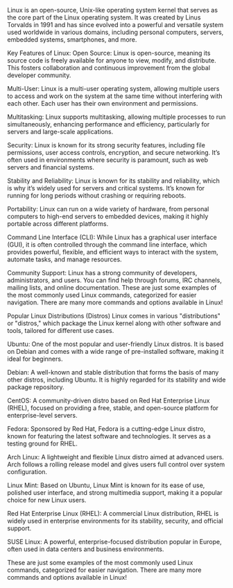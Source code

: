 Linux is an open-source, Unix-like operating system kernel that serves as the core part of the Linux operating system. It was created by Linus Torvalds in 1991 and has since evolved into a powerful and versatile system used worldwide in various domains, including personal computers, servers, embedded systems, smartphones, and more.

Key Features of Linux:
Open Source:
Linux is open-source, meaning its source code is freely available for anyone to view, modify, and distribute. This fosters collaboration and continuous improvement from the global developer community.

Multi-User:
Linux is a multi-user operating system, allowing multiple users to access and work on the system at the same time without interfering with each other. Each user has their own environment and permissions.

Multitasking:
Linux supports multitasking, allowing multiple processes to run simultaneously, enhancing performance and efficiency, particularly for servers and large-scale applications.

Security:
Linux is known for its strong security features, including file permissions, user access controls, encryption, and secure networking. It’s often used in environments where security is paramount, such as web servers and financial systems.

Stability and Reliability:
Linux is known for its stability and reliability, which is why it’s widely used for servers and critical systems. It’s known for running for long periods without crashing or requiring reboots.

Portability:
Linux can run on a wide variety of hardware, from personal computers to high-end servers to embedded devices, making it highly portable across different platforms.

Command Line Interface (CLI):
While Linux has a graphical user interface (GUI), it is often controlled through the command line interface, which provides powerful, flexible, and efficient ways to interact with the system, automate tasks, and manage resources.

Community Support:
Linux has a strong community of developers, administrators, and users. You can find help through forums, IRC channels, mailing lists, and online documentation.
These are just some examples of the most commonly used Linux commands, categorized for easier navigation. There are many more commands and options available in Linux!


Popular Linux Distributions (Distros)
Linux comes in various "distributions" or "distros," which package the Linux kernel along with other software and tools, tailored for different use cases.

Ubuntu:
One of the most popular and user-friendly Linux distros. It is based on Debian and comes with a wide range of pre-installed software, making it ideal for beginners.

Debian:
A well-known and stable distribution that forms the basis of many other distros, including Ubuntu. It is highly regarded for its stability and wide package repository.

CentOS:
A community-driven distro based on Red Hat Enterprise Linux (RHEL), focused on providing a free, stable, and open-source platform for enterprise-level servers.

Fedora:
Sponsored by Red Hat, Fedora is a cutting-edge Linux distro, known for featuring the latest software and technologies. It serves as a testing ground for RHEL.

Arch Linux:
A lightweight and flexible Linux distro aimed at advanced users. Arch follows a rolling release model and gives users full control over system configuration.

Linux Mint:
Based on Ubuntu, Linux Mint is known for its ease of use, polished user interface, and strong multimedia support, making it a popular choice for new Linux users.

Red Hat Enterprise Linux (RHEL):
A commercial Linux distribution, RHEL is widely used in enterprise environments for its stability, security, and official support.

SUSE Linux:
A powerful, enterprise-focused distribution popular in Europe, often used in data centers and business environments.

These are just some examples of the most commonly used Linux commands, categorized for easier navigation. There are many more commands and options available in Linux!
